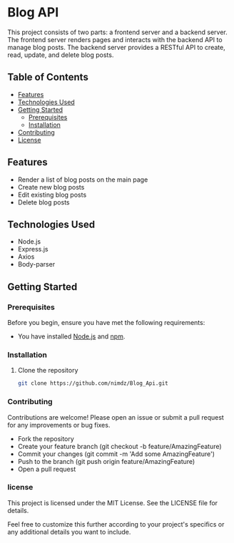 # Blog API

This project consists of two parts: a frontend server and a backend server. The frontend server renders pages and interacts with the backend API to manage blog posts. The backend server provides a RESTful API to create, read, update, and delete blog posts.

## Table of Contents

- [Features](#features)
- [Technologies Used](#technologies-used)
- [Getting Started](#getting-started)
  - [Prerequisites](#prerequisites)
  - [Installation](#installation)
- [Contributing](#contributing)
- [License](#license)

## Features

- Render a list of blog posts on the main page
- Create new blog posts
- Edit existing blog posts
- Delete blog posts

## Technologies Used
-  Node.js
- Express.js
- Axios
- Body-parser

## Getting Started

### Prerequisites

Before you begin, ensure you have met the following requirements:

- You have installed [Node.js](https://nodejs.org/) and [npm](https://www.npmjs.com/get-npm).

### Installation

1. Clone the repository
   ```bash
   git clone https://github.com/nimdz/Blog_Api.git


### Contributing

Contributions are welcome! Please open an issue or submit a pull request for any improvements or bug fixes.

- Fork the repository
- Create your feature branch (git checkout -b feature/AmazingFeature)
- Commit your changes (git commit -m 'Add some AmazingFeature')
- Push to the branch (git push origin feature/AmazingFeature)
- Open a pull request

### license
This project is licensed under the MIT License. See the LICENSE file for details.


Feel free to customize this further according to your project's specifics or any additional details you want to include.
